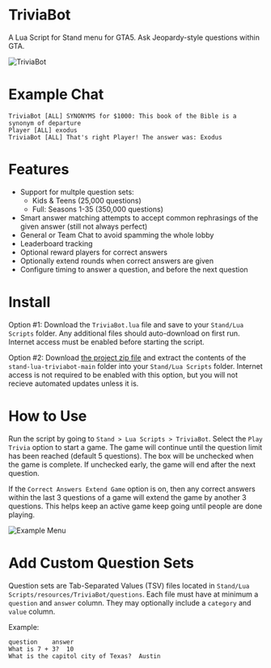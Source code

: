 # TriviaBot
A Lua Script for Stand menu for GTA5. Ask Jeopardy-style questions within GTA.

![TriviaBot](https://i.imgur.com/GEp2wqv.jpeg)

# Example Chat
```
TriviaBot [ALL] SYNONYMS for $1000: This book of the Bible is a synonym of departure
Player [ALL] exodus
TriviaBot [ALL] That's right Player! The answer was: Exodus
```

# Features

* Support for multple question sets:
  - Kids & Teens (25,000 questions)
  - Full: Seasons 1-35 (350,000 questions)
* Smart answer matching attempts to accept common rephrasings of the given answer (still not always perfect)
* General or Team Chat to avoid spamming the whole lobby
* Leaderboard tracking
* Optional reward players for correct answers
* Optionally extend rounds when correct answers are given
* Configure timing to answer a question, and before the next question

# Install
Option #1: Download the `TriviaBot.lua` file and save to your `Stand/Lua Scripts` folder. Any additional files should auto-download on first run. Internet access must be enabled before starting the script.

Option #2: Download [the project zip file](https://github.com/hexarobi/stand-lua-triviabot/archive/refs/heads/main.zip) and extract the contents of the `stand-lua-triviabot-main` folder into your `Stand/Lua Scripts` folder. Internet access is not required to be enabled with this option, but you will not recieve automated updates unless it is.

# How to Use
Run the script by going to `Stand > Lua Scripts > TriviaBot`.
Select the `Play Trivia` option to start a game. The game will continue until the question limit has been reached (default 5 questions). The box will be unchecked when the game is complete. If unchecked early, the game will end after the next question.

If the `Correct Answers Extend Game` option is on, then any correct answers within the last 3 questions of a game will extend the game by another 3 questions. This helps keep an active game keep going until people are done playing.

![Example Menu](https://i.imgur.com/iha3Ipz.png)

# Add Custom Question Sets
Question sets are Tab-Separated Values (TSV) files located in `Stand/Lua Scripts/resources/TriviaBot/questions`.
Each file must have at minimum a `question` and `answer` column. They may optionally include a `category` and `value` column.

Example:
```
question	answer
What is 7 + 3?	10
What is the capitol city of Texas?	Austin
```

